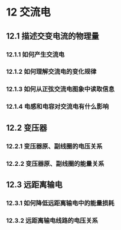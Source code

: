 # 12 交流电

## 12.1 描述交变电流的物理量

### 12.1.1 如何产生交流电

### 12.1.2 如何理解交流电的变化规律

### 12.1.3 如何从正弦交流电图象中读取信息

### 12.1.4 电感和电容对交流电有什么影响

## 12.2 变压器

### 12.2.1 变压器原、副线圈的电压关系

### 12.2.2 变压器原、副线圈的能量关系

## 12.3 远距离输电

### 12.3.1 如何降低远距离输电中的能量损耗

### 12.3.2 远距离输电线路的电压关系


